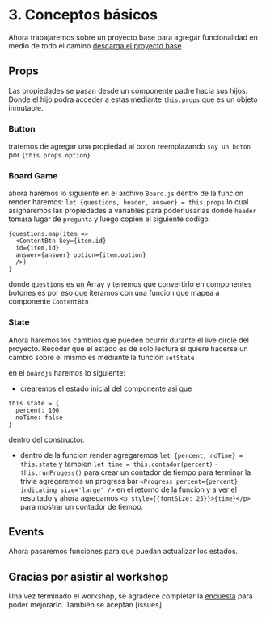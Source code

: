 # 3. Conceptos básicos

Ahora trabajaremos sobre un proyecto base para agregar funcionalidad en medio de todo el camino
[descarga el proyecto base](https://drive.google.com/open?id=1UbyiQm1uzb6YfQHWw8FaBeezZC-kLBQ3)
## Props

Las propiedades se pasan desde un componente padre hacia sus hijos. Donde el hijo podra acceder a estas mediante `this.props` que es un objeto inmutable.

### Button

tratemos de agregar una propiedad al boton reemplazando `soy un boton` por  `{this.props.option}`

### Board Game

ahora haremos lo siguiente en el archivo `Board.js` dentro de la funcion render haremos: `let {questions, header, answer} = this.props` lo cual asignaremos las propiedades a variables para poder usarlas donde `header` tomara lugar de `pregunta` y luego copien el siguiente codigo

```
{questions.map(item =>
  <ContentBtn key={item.id}
  id={item.id}
  answer={answer} option={item.option}
  />)
}
```

donde `questions` es un Array y tenemos que convertirlo en componentes botones es por eso que iteramos con una funcion que mapea a componente `ContentBtn`

### State

Ahora haremos los cambios que pueden ocurrir durante el live circle del proyecto. Recodar que el estado es de solo lectura si quiere hacerse un cambio sobre el mismo es mediante la funcion `setState`

en el `boardjs` haremos lo siguiente:

- crearemos el estado inicial del componente asi que 
```
this.state = {
  percent: 100,
  noTime: false
}
```
dentro del constructor.

- dentro de la funcion render agregaremos `let {percent, noTime} = this.state`  y tambien `let time = this.contador(percent)` - `this.runProgess()` para crear un contador de tiempo para terminar la trivia agregaremos un progress bar `<Progress percent={percent} indicating size='large' />` en el retorno de la funcion y a ver el resultado
y ahora agregamos `<p style={{fontSize: 25}}>{time}</p>` para mostrar un contador de tiempo.

## Events

Ahora pasaremos funciones para que puedan actualizar los estados.

## Gracias por asistir al workshop

Una vez terminado el workshop, se agradece completar la [encuesta](https://docs.google.com/forms/d/e/1FAIpQLSenK_TDn54NEv65PKyoGr9L4Us7x8y1Wdwzt7cw6BkR5HIBqA/viewform?usp=pp_url&entry.1506216363) para poder mejorarlo. También se aceptan [issues]